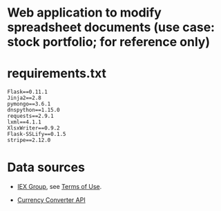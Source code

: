 # Web application to modify spreadsheet documents (use case: stock portfolio; for reference only)

# requirements.txt

    Flask==0.11.1
    Jinja2==2.8
    pymongo==3.6.1
    dnspython==1.15.0
    requests==2.9.1
    lxml==4.1.1
    XlsxWriter==0.9.2
    Flask-SSLify==0.1.5
    stripe==2.12.0

# Data sources

- <a href="https://iextrading.com/developer" target="_blank">IEX Group</a>, see <a href="https://iextrading.com/api-exhibit-a/" target="_blank">Terms of Use</a>.

- <a href="https://free.currencyconverterapi.com/" target="_blank">Currency Converter API</a>
